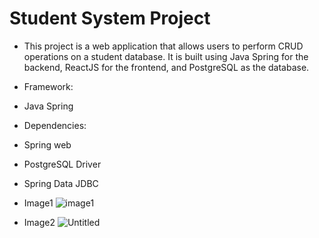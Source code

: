 # Student System Project
- This project is a web application that allows users to perform CRUD operations on a student database. It is built using Java Spring for the backend, ReactJS for the frontend, and PostgreSQL as the database.

- Framework:
- Java Spring

-  Dependencies:
-  Spring web
-  PostgreSQL Driver
-  Spring Data JDBC

- Image1
![image1](https://github.com/NourhanSaeed707/StudentSystem-javaSpring/assets/64387352/f82a2240-5bac-4137-9e0c-add0f2fd55cc)





- Image2
![Untitled](https://github.com/NourhanSaeed707/StudentSystem-javaSpring/assets/64387352/c1e22032-bca7-45e8-ba66-4e50a0036718)



